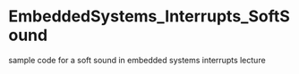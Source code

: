 EmbeddedSystems_Interrupts_SoftSound
====================================

sample code for a soft sound in embedded systems interrupts lecture
